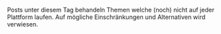 Posts unter diesem Tag behandeln Themen welche (noch) nicht auf jeder Plattform laufen.
Auf mögliche Einschränkungen und Alternativen wird verwiesen.
